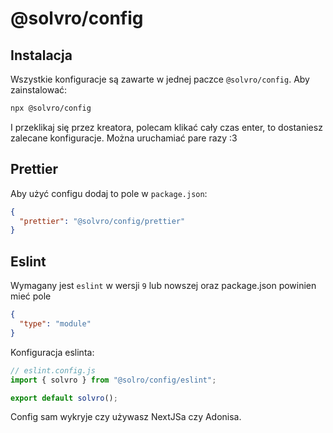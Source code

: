 # @solvro/config

## Instalacja

Wszystkie konfiguracje są zawarte w jednej paczce `@solvro/config`. Aby zainstalować:

```sh
npx @solvro/config
```

I przeklikaj się przez kreatora, polecam klikać cały czas enter, to dostaniesz zalecane konfiguracje. Można uruchamiać pare razy :3

## Prettier

Aby użyć configu dodaj to pole w `package.json`:

```json
{
  "prettier": "@solvro/config/prettier"
}
```

## Eslint

Wymagany jest `eslint` w wersji `9` lub nowszej oraz package.json powinien mieć pole

```json
{
  "type": "module"
}
```

Konfiguracja eslinta:

```js
// eslint.config.js
import { solvro } from "@solro/config/eslint";

export default solvro();
```

Config sam wykryje czy używasz NextJSa czy Adonisa.
